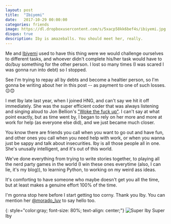 ```yaml
---
layout: post
title:  "Ibiyemi"
date:   2017-10-29 00:00:00
categories: friends
image: https://dl.dropboxusercontent.com/s/5xacp58kk6bef4s/ibiyemi.jpg
disqus: true
description: Iby is amazeballs. You should meet her, really.
---
```


Me and [Ibiyemi](https://twitter.com/morado_luv) used to have this thing were we would challenge ourselves to different tasks, and whoever didn't complete his/her task would have to do/buy something for the other person. I lost so many times (I was scared I was gonna run into debt) so I stopped. 

See I'm trying to repay all by debts and become a healtier person, so I'm gonna be writing about her in this post -- as payment to one of such losses. 😌😊

I met Iby late last year, when I joined HNG, and can't say we hit it off immediately. She was the super efficient coder that was always listening and singing aloud to Jon Bellion's ["Woke the fuck up"](https://www.youtube.com/watch?v=axKguLdeMEY). I can't say at what point exactly, but as time went by, I began to rely on her more and more at work for help (as everyone else did), and we just became much closer.

You know there are friends you call when you want to go out and have fun, and other ones you call when you need help with work, or when you wanna just be sappy and talk about insecurities. Iby is all those people all in one. She's unusally intelligent, and it's out of this world.

We've done everything from trying to write stories together, to playing all the nerd party games in the world (I win these ones everytime (also, I can lie, it's my blog)), to learning Python, to working on my weird ass ideas.

It's comforting to have someone who maybe doesn't get you all the time, but at least makes a genuine effort 100% of the time.

I'm gonna stop here before I start getting too corny. Thank you Iby. You can mention her [@morado_luv](https://twitter.com/morado_luv) to say hello too.

{: style="color:gray; font-size: 80%; text-align: center;"}
![Super Iby](https://dl.dropboxusercontent.com/s/5xacp58kk6bef4s/ibiyemi.jpg)
Super Iby




